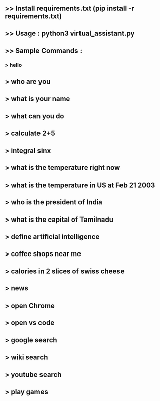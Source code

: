 ## >> Install requirements.txt (pip install -r requirements.txt)

## >> Usage : python3 virtual_assistant.py




## >> Sample Commands :
### > hello
## > who are you
## > what is your name
## > what can you do
## > calculate 2+5
## > integral sinx 
## > what is the temperature right now
## > what is the temperature in US at Feb 21 2003
## > who is the president of India
## > what is the capital of Tamilnadu
## > define artificial intelligence
## > coffee shops near me
## > calories in 2 slices of swiss cheese
## > news
## > open Chrome
## > open vs code
## > google search
## > wiki search
## > youtube search
## > play games

